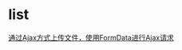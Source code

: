 
# list

[通过Ajax方式上传文件，使用FormData进行Ajax请求](http://blog.csdn.net/inuyasha1121/article/details/51915742)







